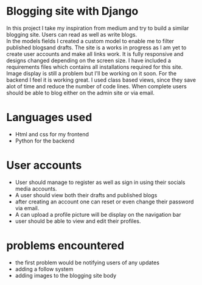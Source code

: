 # Blogging site with Django
In this project I take my inspiration from medium and try to build a similar blogging site.
Users can read as well as write blogs.<br>In the models fields I created a custom model to enable me to filter published blogsand drafts.
The site is a works in progress as I am yet to create user accounts and make all links work. It is fully responsive and designs changed depending on the screen size.
I have included a requirements files which contains all installations required for this site. Image display is still a problem but I'll be working on it soon.
For the backend I feel it is working great. I used class based views, since they save alot of time and reduce the number of code lines.
When complete users should be able to blog either on the admin site or via email. 

# Languages used
- Html and css for my frontend
- Python for the backend

# User accounts
- User should manage to register as well as sign in using their socials media accounts.
- A user should view both their drafts and published blogs
- after creating an account one can reset or even change their password via email.
- A can upload a profile picture will be display on the navigation bar
- user should be able to view and edit their profiles.

# problems encountered
- the first problem would be notifying users of any updates
- adding a follow system
- adding images to the blogging site body

